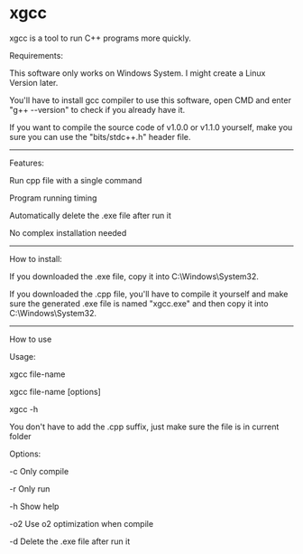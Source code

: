 # xgcc
xgcc is a tool to run C++ programs more quickly.


Requirements:

This software only works on Windows System. I might create a Linux Version later.

You'll have to install gcc compiler to use this software, open CMD and enter "g++ --version" to check if you already have it.

If you want to compile the source code of v1.0.0 or v1.1.0  yourself, make you sure you can use the "bits/stdc++.h" header file.

----
Features:

Run cpp file with a single command

Program running timing

Automatically delete the .exe file after run it

No complex installation needed

----
How to install:

If you downloaded the .exe file, copy it into C:\Windows\System32.

If you downloaded the .cpp file, you'll have to compile it yourself and make sure the generated .exe file is named "xgcc.exe" and then copy it into C:\Windows\System32.

----
How to use

Usage:

xgcc file-name

xgcc file-name [options]

xgcc -h

You don't have to add the .cpp suffix, just make sure the file is in current folder

Options:

-c Only compile

-r Only run

-h Show help

-o2 Use o2 optimization when compile

-d Delete the .exe file after run it
